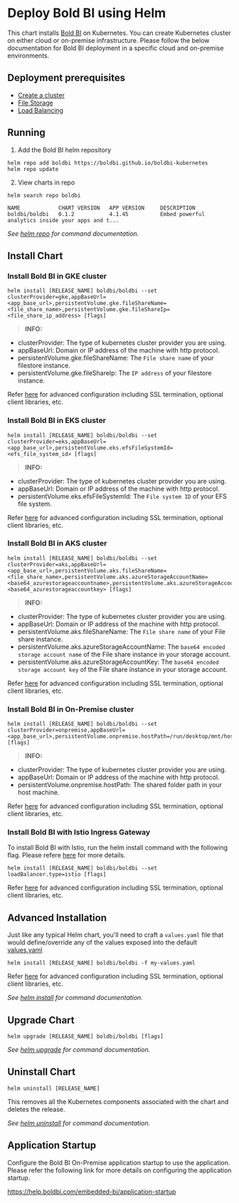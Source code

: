 # Deploy Bold BI using Helm

This chart installs [Bold BI](https://www.boldbi.com/) on Kubernetes. You can create Kubernetes cluster on either cloud or on-premise infrastructure. Please follow the below documentation for Bold BI deployment in a specific cloud and on-premise environments.
    
## Deployment prerequisites

* [Create a cluster](docs/pre-requisites.md#create-a-cluster)
* [File Storage](docs/pre-requisites.md#file-storage)
* [Load Balancing](docs/pre-requisites.md#load-balancing)

## Running

1. Add the Bold BI helm repository

```console
helm repo add boldbi https://boldbi.github.io/boldbi-kubernetes
helm repo update
```

2. View charts in repo

```console
helm search repo boldbi

NAME            CHART VERSION   APP VERSION     DESCRIPTION
boldbi/boldbi   0.1.2           4.1.45          Embed powerful analytics inside your apps and t...
```

_See [helm repo](https://helm.sh/docs/helm/helm_repo/) for command documentation._

## Install Chart

### Install Bold BI in GKE cluster

```console
helm install [RELEASE_NAME] boldbi/boldbi --set clusterProvider=gke,appBaseUrl=<app_base_url>,persistentVolume.gke.fileShareName=<file_share_name>,persistentVolume.gke.fileShareIp=<file_share_ip_address> [flags]
```

> **INFO:**  
* clusterProvider: The type of kubernetes cluster provider you are using.
* appBaseUrl: Domain or IP address of the machine with http protocol.
* persistentVolume.gke.fileShareName: The `File share name` of your filestore instance.
* persistentVolume.gke.fileShareIp: The `IP address` of your filestore instance.

Refer [here](docs/configuration.md) for advanced configuration including SSL termination, optional client libraries, etc.

### Install Bold BI in EKS cluster

```console
helm install [RELEASE_NAME] boldbi/boldbi --set clusterProvider=eks,appBaseUrl=<app_base_url>,persistentVolume.eks.efsFileSystemId=<efs_file_system_id> [flags]
```

> **INFO:**  
* clusterProvider: The type of kubernetes cluster provider you are using.
* appBaseUrl: Domain or IP address of the machine with http protocol.
* persistentVolume.eks.efsFileSystemId: The `File system ID` of your EFS file system.

Refer [here](docs/configuration.md) for advanced configuration including SSL termination, optional client libraries, etc.

### Install Bold BI in AKS cluster

```console
helm install [RELEASE_NAME] boldbi/boldbi --set clusterProvider=aks,appBaseUrl=<app_base_url>,persistentVolume.aks.fileShareName=<file_share_name>,persistentVolume.aks.azureStorageAccountName=<base64_azurestorageaccountname>,persistentVolume.aks.azureStorageAccountKey=<base64_azurestorageaccountkey> [flags]
```

> **INFO:**  
* clusterProvider: The type of kubernetes cluster provider you are using.
* appBaseUrl: Domain or IP address of the machine with http protocol.
* persistentVolume.aks.fileShareName: The `File share name` of your File share instance.
* persistentVolume.aks.azureStorageAccountName: The `base64 encoded storage account name` of the File share instance in your storage account.
* persistentVolume.aks.azureStorageAccountKey: The `base64 encoded storage account key` of the File share instance in your storage account.

Refer [here](docs/configuration.md) for advanced configuration including SSL termination, optional client libraries, etc.

### Install Bold BI in On-Premise cluster

```console
helm install [RELEASE_NAME] boldbi/boldbi --set clusterProvider=onpremise,appBaseUrl=<app_base_url>,persistentVolume.onpremise.hostPath=/run/desktop/mnt/host/<local_directory> [flags]
```

> **INFO:**  
* clusterProvider: The type of kubernetes cluster provider you are using.
* appBaseUrl: Domain or IP address of the machine with http protocol.
* persistentVolume.onpremise.hostPath: The shared folder path in your host machine.

Refer [here](docs/configuration.md) for advanced configuration including SSL termination, optional client libraries, etc.

### Install Bold BI with Istio Ingress Gateway

To install Bold BI with Istio, run the helm install command with the following flag. Please refere [here](docs/configuration.md#istio-ingress-gateway) for more details.

```console
helm install [RELEASE_NAME] boldbi/boldbi --set loadBalancer.type=istio [flags]
```

Refer [here](docs/configuration.md) for advanced configuration including SSL termination, optional client libraries, etc.

## Advanced Installation

Just like any typical Helm chart, you'll need to craft a `values.yaml` file that would define/override any of the values exposed into the default [values.yaml](boldbi/values.yaml)

```console
helm install [RELEASE_NAME] boldbi/boldbi -f my-values.yaml
```

Refer [here](docs/configuration.md) for advanced configuration including SSL termination, optional client libraries, etc.

_See [helm install](https://helm.sh/docs/helm/helm_install/) for command documentation._

## Upgrade Chart

```console
helm upgrade [RELEASE_NAME] boldbi/boldbi [flags]
```

_See [helm upgrade](https://helm.sh/docs/helm/helm_upgrade/) for command documentation._

## Uninstall Chart

```console
helm uninstall [RELEASE_NAME]
```

This removes all the Kubernetes components associated with the chart and deletes the release.

_See [helm uninstall](https://helm.sh/docs/helm/helm_uninstall/) for command documentation._

## Application Startup

Configure the Bold BI On-Premise application startup to use the application. Please refer the following link for more details on configuring the application startup.
    
https://help.boldbi.com/embedded-bi/application-startup